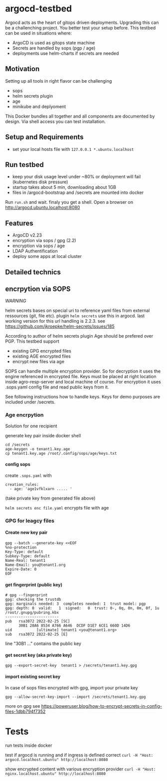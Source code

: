 # argocd-testbed

Argocd acts as the heart of gitops driven deployments. Upgrading this can be a challenching project. You better test your setup before. This testbed can be used in situations where:
* ArgoCD is used as gitops state machine
* Secrets are handled by sops (pgp / age)
* deployments use helm-charts if secrets are needed

## Motivation

Setting up all tools in right flavor can be challenging
* sops
* helm secrets plugin
* age
* minikube and deplyoment

This Docker bundles all together and all components are documented by design. Via shell access you can test installation. 


## Setup and Requirements

* set your local hosts file with `127.0.0.1 *.ubuntu.localhost
`


## Run testbed

* keep your disk usage level under ~80% or deployment will fail (kubernetes disk pressure)
* startup takes about 5 min, downloading about 1GB
* files in /argocd-bootstrap and /secrets are mounted into docker

Run `run.sh` and wait. finaly you get a shell.
Open a browser on http://argocd.ubuntu.localhost:8080

## Features 

* ArgoCD v2.23
* encryption via sops / gpg (2.2)
* encryption via sops / age 
* LDAP Authentification
* deploy some apps at local cluster

## Detailed technics

## encrpytion via SOPS

_WARNING_

helm secrets bases on special uri to reference yaml files from external ressources (git, file etc). plugin `helm secrets` use this in argocd. last working version for this url handling is 2.2.3.
see https://github.com/jkroepke/helm-secrets/issues/185


According to author of helm secrets plugin Age should be prefered over PGP. This testbed support
* existing GPG encrypted files
* existing AGE encrypted files
* encrypt new files via age

SOPS can handle multiple encryption provider. So for decryption it uses the engine referenced in encrypted file. Keys must be placed at right location inside agro-resp-server and local machine of course. For encryption it uses .sops.yaml config file and read public keys from it.

See following instructions how to handle keys. Keys for demo purposes are included under /secrets.

### Age encrpytion

Solution for one recipient

generate key pair inside docker shell
```
cd /secrets
age-keygen -o tenant1.key.age
cp tenant1.key.age /root/.config/sops/age/keys.txt
```

#### config sops

create `.sops.yaml` with
``` 
creation_rules:
  - age: 'age1vfklxarn ..... '
```
(take private key from generated file above)


`helm secrets enc file.yaml` encrypts file with age


### GPG for leagcy files

#### Create new key pair

```
gpg --batch --generate-key <<EOF
%no-protection
Key-Type: default
Subkey-Type: default
Name-Real: tenant1
Name-Email: you@tenant1.org
Expire-Date: 0
EOF
```

#### get fingerprint (public key)

```
# gpg --fingerprint
gpg: checking the trustdb
gpg: marginals needed: 3  completes needed: 1  trust model: pgp
gpg: depth: 0  valid:   1  signed:   0  trust: 0-, 0q, 0n, 0m, 0f, 1u
/root/.gnupg/pubring.kbx
------------------------
pub   rsa3072 2022-02-25 [SC]
      30B1 28A6 8534 A766 A646  DCDF D1E7 6CE1 660D 14D6
uid           [ultimate] tenant1 <you@tenant1.org>
sub   rsa3072 2022-02-25 [E]
```

line "30B1 ..." contains the public key

#### get secret key (aka private key)

```
gpg --export-secret-key  tenant1 > /secrets/tenant1.key.gpg
```

#### import existing secret key

In case of sops files encrypted with gpg, import your private key
```
gpg --allow-secret-key-import --import /secrets/tenant1.key.gpg
``` 

more on gpg see https://poweruser.blog/how-to-encrypt-secrets-in-config-files-1dbb794f7352




# Tests

run tests inside docker

test if argocd is running and if ingress is defined correct
`curl -H "Host: argocd.localhost.ubuntu" http://localhost:8080`

show encrypted content with various encryption provider
`curl -H "Host: nginx.localhost.ubuntu" http://localhost:8080`